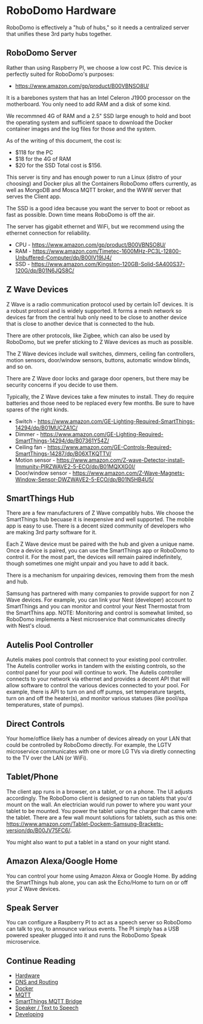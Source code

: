 # RoboDomo Hardware

RoboDomo is effectively a "hub of hubs," so it needs a centralized server that unifies these 3rd party hubs together.

## RoboDomo Server
Rather than using Raspberry PI, we choose a low cost PC.  This device is perfectly suited for RoboDomo's purposes:
* https://www.amazon.com/gp/product/B00VBNSO8U/

It is a barebones system that has an Intel Celeron J1900 processor on the motherboard.  You only need to add RAM and a
disk of some kind.

We recommned 4G of RAM and a 2.5" SSD large enough to hold and boot the operating system and sufficient space to
download the Docker container images and the log files for those and the system.

As of the writing of this document, the cost is:
* $118 for the PC
* $18 for the 4G of RAM
* $20 for the SSD
Total cost is $156.

This server is tiny and has enough power to run a Linux (distro of your choosing) and Docker plus all the Containers
RoboDomo offers currently, as well as MongoDB and Mosca MQTT broker, and the WWW server that serves the Client app.  

The SSD is a good idea because you want the server to boot or reboot as fast as possible.  Down time means RoboDomo is
off the air.

The server has gigabit ethernet and WiFi, but we recommend using the ethernet connection for reliability.

* CPU - https://www.amazon.com/gp/product/B00VBNSO8U/
* RAM - https://www.amazon.com/Timetec-1600MHz-PC3L-12800-Unbuffered-Computer/dp/B00IV19IJ4/
* SSD - https://www.amazon.com/Kingston-120GB-Solid-SA400S37-120G/dp/B01N6JQS8C/

## Z Wave Devices
Z Wave is a radio communication protocol used by certain IoT devices.  It is a robust protocol and is widely supported.
It forms a mesh network so devices far from the central hub only need to be close to another device that is close to
another device that is connected to the hub.

There are other protocols, like Zigbee, which can also be used by RoboDomo, but we prefer sticking to Z Wave devices as
much as possible.

The Z Wave devices include wall switches, dimmers, ceiling fan controllers, motion sensors, door/window sensors,
buttons, automatic window blinds, and so on.  

There are Z Wave door locks and garage door openers, but there may be security concerns if you decide to use them.

Typically, the Z Wave devices take a few minutes to install.  They do require batteries and those need to be replaced
every few months.  Be sure to have spares of the right kinds.

* Switch - https://www.amazon.com/GE-Lighting-Required-SmartThings-14294/dp/B01MUCZA1C/
* Dimmer - https://www.amazon.com/GE-Lighting-Required-SmartThings-14294/dp/B07361Y54Z/
* Ceiling fan - https://www.amazon.com/GE-Controls-Required-SmartThings-14287/dp/B06XTKQTTV/
* Motion sensor - https://www.amazon.com/Z-wave-Detector-install-Immunity-PIRZWAVE2-5-ECO/dp/B01MQXXG0I/
* Door/window sensor - https://www.amazon.com/Z-Wave-Magnets-Window-Sensor-DWZWAVE2-5-ECO/dp/B01N5HB4U5/

## SmartThings Hub
There are a few manufacturers of Z Wave compatibly hubs.  We choose the SmartThings hub becuase it is inexpensive and
well supported.  The mobile app is easy to use.  There is a decent sized community of developers who are making 3rd
party software for it.

Each Z Wave device must be paired with the hub and given a unique name.  Once a device is paired, you can use the 
SmartThings app or RoboDomo to control it.  For the most part, the devices will remain paired indefinitely, though
sometimes one might unpair and you have to add it back.  

There is a mechanism for unpairing devices, removing them from the mesh and hub.

Samsung has partnered with many companies to provide support for non Z Wave devices.  For example, you can link your
Nest (developer) account to SmartThings and you can monitor and control your Nest Thermostat from the SmartThins app.
NOTE: Monitoring and control is somewhat limited, so RoboDomo implements a Nest microservice that communicates directly
with Nest's cloud.

## Autelis Pool Controller
Autelis makes pool controls that connect to your existing pool controller.  The Autelis controller works in tandem with
the existing controls, so the control panel for your pool will continue to work.  The Autelis controller connects to
your network via ethernet and provides a decent API that will allow software to control the various devices connected to
your pool.  For example, there is API to turn on and off pumps, set temperature targets, turn on and off the heater(s),
and monitor various statuses (like pool/spa temperatures, state of pumps).

## Direct Controls
Your home/office likely has a number of devices already on your LAN that could be controlled by RoboDomo directly.  For
example, the LGTV microservice communicates with one or more LG TVs via diretly connecting to the TV over the LAN (or
WiFi).  

## Tablet/Phone
The client app runs in a browser, on a tablet, or on a phone.  The UI adjusts accordingly.  The RoboDomo client is
designed to run on tablets that you'd mount on the wall.  An electrician would run power to where you want your tablet
to be mounted.  You power the tablet using the charger that came with the tablet.  There are a few wall mount solutions
for tablets, such as this one: https://www.amazon.com/Tablet-Dockem-Samsung-Brackets-version/dp/B00JV75FC6/.

You might also want to put a tablet in a stand on your night stand.

## Amazon Alexa/Google Home
You can control your home using Amazon Alexa or Google Home.  By adding the SmartThings hub alone, you can ask the
Echo/Home to turn on or off your Z Wave devices.  

## Speak Server
You can configure a Raspberry PI to act as a speech server so RoboDomo can talk to you, to announce various events.  The
PI simply has a USB powered speaker plugged into it and runs the RoboDomo Speak microservice.  

## Continue Reading

* [Hardware](./Hardware.md)
* [DNS and Routing](./Networking.md)
* [Docker](./Docker.md)
* [MQTT](./MQTT.md)
* [SmartThings MQTT Bridge](./MQTTBridge.md)
* [Speaker / Text to Speech](./RoboSpeak.md)
* [Developing](./Developing.md)

